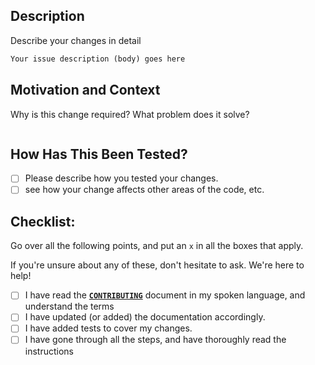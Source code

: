 ## Description

Describe your changes in detail

```markdown
Your issue description (body) goes here
```

## Motivation and Context

Why is this change required? What problem does it solve?

```markdown

```

## How Has This Been Tested?

- [ ] Please describe how you tested your changes.
- [ ] see how your change affects other areas of the code, etc.

## Checklist:

Go over all the following points, and put an `x` in all the boxes that apply.

If you're unsure about any of these, don't hesitate to ask. We're here to help!

- [ ] I have read the [**`CONTRIBUTING`**](https://github.com/contour-terminal/contour/blob/master/CONTRIBUTING.md) document in my spoken language, and understand the terms
- [ ] I have updated (or added) the documentation accordingly.
- [ ] I have added tests to cover my changes.
- [ ] I have gone through all the steps, and have thoroughly read the instructions
